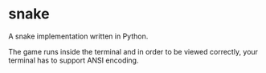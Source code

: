 # snake

A snake implementation written in Python.

The game runs inside the terminal and in order to be viewed correctly, your terminal has to support ANSI encoding.
